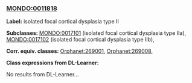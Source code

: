 
### [MONDO:0011818](http://purl.obolibrary.org/obo/MONDO_0011818)
**Label:** isolated focal cortical dysplasia type II

**Subclasses:** [MONDO:0017101](http://purl.obolibrary.org/obo/MONDO_0017101) (isolated focal cortical dysplasia type IIa), [MONDO:0017102](http://purl.obolibrary.org/obo/MONDO_0017102) (isolated focal cortical dysplasia type IIb), 

**Corr. equiv. classes:** [Orphanet:269001](http://www.orpha.net/ORDO/Orphanet_269001), [Orphanet:269008](http://www.orpha.net/ORDO/Orphanet_269008), 

**Class expressions from DL-Learner:**

No results from DL-Learner...



